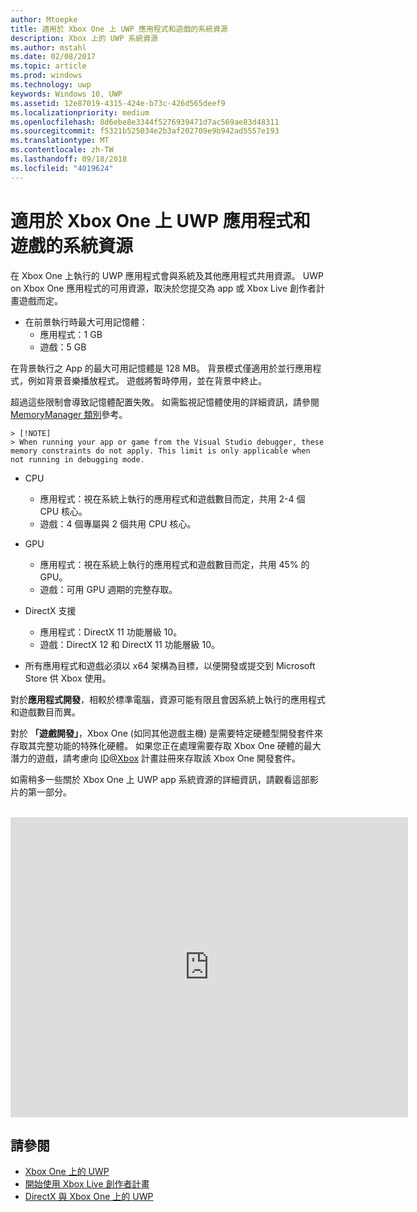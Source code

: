 ```yaml
---
author: Mtoepke
title: 適用於 Xbox One 上 UWP 應用程式和遊戲的系統資源
description: Xbox 上的 UWP 系統資源
ms.author: mstahl
ms.date: 02/08/2017
ms.topic: article
ms.prod: windows
ms.technology: uwp
keywords: Windows 10, UWP
ms.assetid: 12e87019-4315-424e-b73c-426d565deef9
ms.localizationpriority: medium
ms.openlocfilehash: 8d6ebe8e3344f5276939471d7ac569ae83d48311
ms.sourcegitcommit: f5321b525034e2b3af202709e9b942ad5557e193
ms.translationtype: MT
ms.contentlocale: zh-TW
ms.lasthandoff: 09/18/2018
ms.locfileid: "4019624"
---
```

# <a name="system-resources-for-uwp-apps-and-games-on-xbox-one"></a>適用於 Xbox One 上 UWP 應用程式和遊戲的系統資源

在 Xbox One 上執行的 UWP 應用程式會與系統及其他應用程式共用資源。 UWP on Xbox One 應用程式的可用資源，取決於您提交為 app 或 Xbox Live 創作者計畫遊戲而定。

* 在前景執行時最大可用記憶體：
    * 應用程式：1 GB
    * 遊戲：5 GB

在背景執行之 App 的最大可用記憶體是 128 MB。 背景模式僅適用於並行應用程式，例如背景音樂播放程式。  遊戲將暫時停用，並在背景中終止。

超過這些限制會導致記憶體配置失敗。 如需監視記憶體使用的詳細資訊，請參閱 [MemoryManager 類別](https://msdn.microsoft.com/library/windows/apps/windows.system.memorymanager.aspx)參考。
    
    > [!NOTE]
    > When running your app or game from the Visual Studio debugger, these memory constraints do not apply. This limit is only applicable when not running in debugging mode.

* CPU
    * 應用程式：視在系統上執行的應用程式和遊戲數目而定，共用 2-4 個 CPU 核心。
    * 遊戲：4 個專屬與 2 個共用 CPU 核心。

* GPU
    * 應用程式：視在系統上執行的應用程式和遊戲數目而定，共用 45% 的 GPU。
    * 遊戲：可用 GPU 週期的完整存取。

* DirectX 支援
    * 應用程式：DirectX 11 功能層級 10。
    * 遊戲：DirectX 12 和 DirectX 11 功能層級 10。

* 所有應用程式和遊戲必須以 x64 架構為目標，以便開發或提交到 Microsoft Store 供 Xbox 使用。  

對於**應用程式開發**，相較於標準電腦，資源可能有限且會因系統上執行的應用程式和遊戲數目而異。

對於 **「遊戲開發」**，Xbox One (如同其他遊戲主機) 是需要特定硬體型開發套件來存取其完整功能的特殊化硬體。 如果您正在處理需要存取 Xbox One 硬體的最大潛力的遊戲，請考慮向 [ID@Xbox](http://www.xbox.com/Developers/id) 計畫註冊來存取該 Xbox One 開發套件。


如需稍多一些關於 Xbox One 上 UWP app 系統資源的詳細資訊，請觀看這部影片的第一部分。
</br>
</br>
<iframe src="https://mva.microsoft.com/en-US/training-courses-embed/developing-xbox-one-applications-16860/Video-What-s-Unique--vk0fOPf9C_2006218965" width="636" height="480" allowFullScreen frameBorder="0"></iframe>

## <a name="see-also"></a>請參閱
- [Xbox One 上的 UWP](index.md)
- [開始使用 Xbox Live 創作者計畫](../xbox-live/get-started-with-creators/get-started-with-xbox-live-creators.md)
- [DirectX 與 Xbox One 上的 UWP](https://blogs.msdn.microsoft.com/chuckw/2017/12/15/directx-and-uwp-on-xbox-one/)

